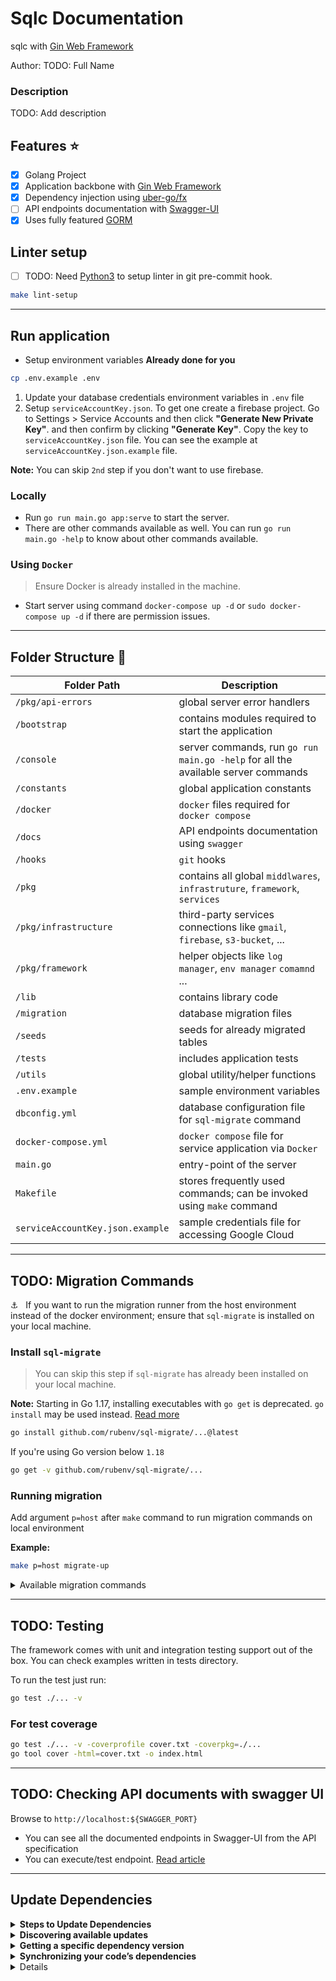 # Sqlc Documentation

sqlc with [Gin Web Framework](https://github.com/gin-gonic/gin)

Author: TODO: Full Name <email>

### Description
TODO: Add description

## Features :star:

- [x] Golang Project
- [x] Application backbone with [Gin Web Framework](https://github.com/gin-gonic/gin)
- [x] Dependency injection using [uber-go/fx](https://pkg.go.dev/go.uber.org/fx)
- [ ] API endpoints documentation with [Swagger-UI](https://swagger.io/tools/swagger-ui/download/)
- [x] Uses fully featured [GORM](https://gorm.io/index.html)

## Linter setup

- [ ] TODO: Need [Python3](https://www.python.org/) to setup linter in git pre-commit hook.

```zsh
make lint-setup
```

---

## Run application

-   Setup environment variables **Already done for you**

```zsh
cp .env.example .env
```

1. Update your database credentials environment variables in `.env` file
2. Setup `serviceAccountKey.json`. To get one create a firebase project. Go to Settings > Service Accounts and then click **"Generate New Private Key"**. and then confirm by clicking **"Generate Key"**.
Copy the key to `serviceAccountKey.json` file. You can see the example at `serviceAccountKey.json.example` file. 

**Note:** You can skip `2nd` step if you don't want to use firebase.

### Locally

-   Run `go run main.go app:serve` to start the server.
-   There are other commands available as well. You can run `go run main.go -help` to know about other commands available.

### Using `Docker`

> Ensure Docker is already installed in the machine.

-   Start server using command `docker-compose up -d` or `sudo docker-compose up -d` if there are permission issues.

---

## Folder Structure :file_folder:

| Folder Path                      | Description                                                                       |
|----------------------------------|-----------------------------------------------------------------------------------|
| `/pkg/api-errors`                | global server error handlers                                                      |
| `/bootstrap`                     | contains modules required to start the application                                |
| `/console`                       | server commands, run `go run main.go -help` for all the available server commands |
| `/constants`                     | global application constants                                                      |
| `/docker`                        | `docker` files required for `docker compose`                                      |
| `/docs`                          | API endpoints documentation using `swagger`                                       |
| `/hooks`                         | `git` hooks                                                                       |
| `/pkg`                           | contains all global `middlwares`, `infrastruture`, `framework`, `services`        |
| `/pkg/infrastructure`            | third-party services connections like `gmail`, `firebase`, `s3-bucket`, ...       |
| `/pkg/framework`                 | helper objects like `log manager`, `env manager` `comamnd` ...                    |
| `/lib`                           | contains library code                                                             |
| `/migration`                     | database migration files                                                          |
| `/seeds`                         | seeds for already migrated tables                                                 |
| `/tests`                         | includes application tests                                                        |
| `/utils`                         | global utility/helper functions                                                   |
| `.env.example`                   | sample environment variables                                                      |
| `dbconfig.yml`                   | database configuration file for `sql-migrate` command                             |
| `docker-compose.yml`             | `docker compose` file for service application via `Docker`                        |
| `main.go`                        | entry-point of the server                                                         |
| `Makefile`                       | stores frequently used commands; can be invoked using `make` command              |
| `serviceAccountKey.json.example` | sample credentials file for accessing Google Cloud                                |

---

## TODO: Migration Commands 

⚓️ &nbsp; If you want to run the migration runner from the host environment instead of the docker environment; ensure that `sql-migrate` is installed on your local machine.

### Install `sql-migrate`

> You can skip this step if `sql-migrate` has already been installed on your local machine.

**Note:** Starting in Go 1.17, installing executables with `go get` is deprecated. `go install` may be used instead. [Read more](https://go.dev/doc/go-get-install-deprecation)

```zsh
go install github.com/rubenv/sql-migrate/...@latest
```

If you're using Go version below `1.18`

```zsh
go get -v github.com/rubenv/sql-migrate/...
```

### Running migration

Add argument `p=host` after `make` command to run migration commands on local environment

<b>Example:</b>

```zsh
make p=host migrate-up
```

<details>
    <summary>Available migration commands</summary>

| Command               | Desc                                                       |
| --------------------- | ---------------------------------------------------------- |
| `make migrate-status` | Show migration status                                      |
| `make migrate-up`     | Migrates the database to the most recent version available |
| `make migrate-down`   | Undo a database migration                                  |
| `make redo`           | Reapply the last migration                                 |
| `make create`         | Create new migration file                                  |

</details>

---

## TODO: Testing

The framework comes with unit and integration testing support out of the box. You can check examples written in tests directory.

To run the test just run:

```zsh
go test ./... -v
```

### For test coverage

```zsh
go test ./... -v -coverprofile cover.txt -coverpkg=./...
go tool cover -html=cover.txt -o index.html
```

---

## TODO: Checking API documents with swagger UI

Browse to `http://localhost:${SWAGGER_PORT}`

-   You can see all the documented endpoints in Swagger-UI from the API specification
-   You can execute/test endpoint. [Read article](https://medium.com/wesionary-team/swagger-ui-on-docker-for-testing-rest-apis-5b3d5fcdee7)

---

## Update Dependencies

<details>
    <summary><b>Steps to Update Dependencies</b></summary>
    
1. `go get -u`
2. Remove all the dependencies packages that has `// indirect` from the modules
3. `go mod tidy`
</details>

<details>
    <summary><b>Discovering available updates</b></summary>
    
List all of the modules that are dependencies of your current module, along with the latest version available for each:
```zsh 
go list -m -u all
```

Display the latest version available for a specific module:

```zsh
go list -m -u example.com/theirmodule
```

<b>Example:</b>

```zsh
go list -m -u cloud.google.com/go/firestore
cloud.google.com/go/firestore v1.2.0 [v1.6.1]
```

</details>

<details>
    <summary><b>Getting a specific dependency version</b></summary>
    
To get a specific numbered version, append the module path with an `@` sign followed by the `version` you want:

```zsh
go get example.com/theirmodule@v1.3.4
```

To get the latest version, append the module path with @latest:

```zsh
go get example.com/theirmodule@latest
```

</details>

<details>
    <summary><b>Synchronizing your code’s dependencies</b></summary>
 
```zsh
go mod tidy
```
</details>

<details>

```zsh
# Atlas migration creation
make migrate-diff
```

```zsh
# Apply migration
make migrate-apply
```
</details>